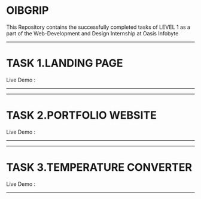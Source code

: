 # OIBGRIP
This Repository contains the successfully completed tasks of LEVEL 1 as a part of the Web-Development and Design Internship at Oasis Infobyte
*******************************
# TASK 1.LANDING PAGE 
Live Demo :
*******************************
*******************************
# TASK 2.PORTFOLIO WEBSITE
Live Demo :
*******************************
*******************************
# TASK 3.TEMPERATURE CONVERTER
Live Demo :
*******************************
